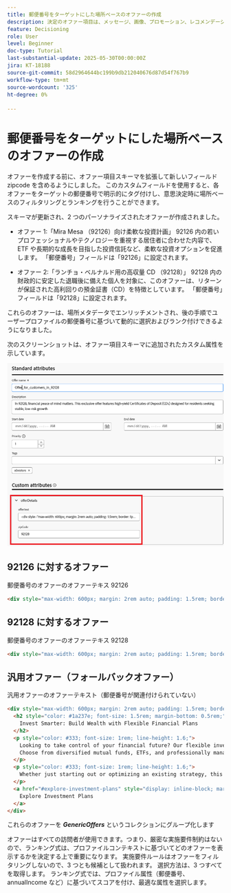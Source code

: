 ```yaml
---
title: 郵便番号をターゲットにした場所ベースのオファーの作成
description: 決定のオファー項目は、メッセージ、画像、プロモーション、レコメンデーションなど、パーソナライズされたコンテンツの単一の部分を表し、定義されたルールと条件に基づいてユーザーに配信できます。
feature: Decisioning
role: User
level: Beginner
doc-type: Tutorial
last-substantial-update: 2025-05-30T00:00:00Z
jira: KT-18188
source-git-commit: 58d2964644bc199b9db212040676d87d54f767b9
workflow-type: tm+mt
source-wordcount: '325'
ht-degree: 0%

---
```



# 郵便番号をターゲットにした場所ベースのオファーの作成

オファーを作成する前に、オファー項目スキーマを拡張して新しいフィールド zipcode を含めるようにしました。 このカスタムフィールドを使用すると、各オファーをターゲットの郵便番号で明示的にタグ付けし、意思決定時に場所ベースのフィルタリングとランキングを行うことができます。

スキーマが更新され、2 つのパーソナライズされたオファーが作成されました。

* オファー 1:「Mira Mesa （92126）向け柔軟な投資計画」
92126 内の若いプロフェッショナルやテクノロジーを重視する居住者に合わせた内容で、ETF や長期的な成長を目指した投資信託など、柔軟な投資オプションを促進します。 「郵便番号」フィールドは「92126」に設定されます。

* オファー 2:「ランチョ・ベルナルド用の高収量 CD （92128）」
92128 内の財政的に安定した退職後に備えた個人を対象に、このオファーは、リターンが保証された高利回りの預金証書（CD）を特徴としています。 「郵便番号」フィールドは「92128」に設定されます。

これらのオファーは、場所メタデータでエンリッチメントされ、後の手順でユーザープロファイルの郵便番号に基づいて動的に選択およびランク付けできるようになりました。

次のスクリーンショットは、オファー項目スキーマに追加されたカスタム属性を示しています。

![offers-meta-data](assets/offers-meta-data.png)


## 92126 に対するオファー

郵便番号のオファーのオファーテキス 92126

```html
<div style="max-width: 600px; margin: 2rem auto; padding: 1.5rem; border: 1px solid #ddd; border-radius: 12px; font-family: Arial, sans-serif; background-color: #f9f9f9; box-shadow: 0 4px 12px rgba(0,0,0,0.05);">   <h2 style="color: #1a237e; font-size: 1.5rem; margin-bottom: 0.5rem;">     Boost Your Financial Game with Smart Investment Options   </h2>   <p style="color: #333; font-size: 1rem; line-height: 1.6;">     In Mira Mesa (92126), ambition meets opportunity. Whether you're building wealth or just getting started, our     <strong>diversified investment plans</strong> — including <strong>tech-focused ETFs</strong> and     <strong>flexible mutual funds</strong> — are designed to grow with your goals.   </p>   <p style="color: #333; font-size: 1rem; line-height: 1.6;">     Enjoy expert guidance, low fees, and strategies built for busy professionals who want more from their money — without the hassle.   </p>   <a href="#start-investing" style="display: inline-block; margin-top: 1rem; background-color: #1a73e8; color: white; padding: 0.75rem 1.25rem; border-radius: 8px; text-decoration: none; font-weight: bold;">     Start Investing Smarter   </a> </div>
```


## 92128 に対するオファー

郵便番号のオファーのオファーテキス 92128

```html
<div style="max-width: 600px; margin: 2rem auto; padding: 1.5rem; border: 1px solid #ddd; border-radius: 12px; font-family: Arial, sans-serif; background-color: #fdfdfd; box-shadow: 0 4px 12px rgba(0,0,0,0.05);">   <h2 style="color: #1a237e; font-size: 1.5rem; margin-bottom: 0.5rem;">     Grow Your Savings with Confidence – Exclusive CD Rates for 92128   </h2>   <p style="color: #333; font-size: 1rem; line-height: 1.6;">     Live in Rancho Bernardo? Take advantage of your financial momentum with our <strong>high-yield Certificates of Deposit</strong>, offering up to <strong>5.25% APY</strong>.     Designed for peace of mind and smart growth, our flexible CD options let you lock in guaranteed returns while enjoying the stability you deserve.   </p>   <p style="color: #333; font-size: 1rem; line-height: 1.6;">     Whether you're planning retirement or simply securing your future, this offer is tailored for residents like you.   </p>   <a href="#explore-cd-options" style="display: inline-block; margin-top: 1rem; background-color: #1a73e8; color: white; padding: 0.75rem 1.25rem; border-radius: 8px; text-decoration: none; font-weight: bold;">     Explore CD Options   </a> </div>
```

## 汎用オファー（フォールバックオファー）

汎用オファーのオファーテキスト（郵便番号が関連付けられていない）

```html
<div style="max-width: 600px; margin: 2rem auto; padding: 1.5rem; border: 1px solid #ddd; border-radius: 12px; font-family: Arial, sans-serif; background-color: #ffffff; box-shadow: 0 4px 12px rgba(0,0,0,0.05);">
  <h2 style="color: #1a237e; font-size: 1.5rem; margin-bottom: 0.5rem;">
    Invest Smarter: Build Wealth with Flexible Financial Plans
  </h2>
  <p style="color: #333; font-size: 1rem; line-height: 1.6;">
    Looking to take control of your financial future? Our flexible investment solutions are designed to meet a wide range of goals — from growing savings to planning for retirement.
    Choose from diversified mutual funds, ETFs, and professionally managed portfolios, all with expert guidance and minimal hassle.
  </p>
  <p style="color: #333; font-size: 1rem; line-height: 1.6;">
    Whether just starting out or optimizing an existing strategy, this offer provides the tools to invest with confidence — no matter where you live.
  </p>
  <a href="#explore-investment-plans" style="display: inline-block; margin-top: 1rem; background-color: #1a73e8; color: white; padding: 0.75rem 1.25rem; border-radius: 8px; text-decoration: none; font-weight: bold;">
    Explore Investment Plans
  </a>
</div>
```

これらのオファーを **_GenericOffers_** というコレクションにグループ化します

オファーはすべての訪問者が使用できます。つまり、厳密な実施要件制約はないので、ランキング式は、プロファイルコンテキストに基づいてどのオファーを表示するかを決定する上で重要になります。
実施要件ルールはオファーをフィルタリングしないので、3 つとも候補として扱われます。
選択方法は、3 つすべてを取得します。
ランキング式では、プロファイル属性（郵便番号、annualIncome など）に基づいてスコアを付け、最適な属性を選択します。



